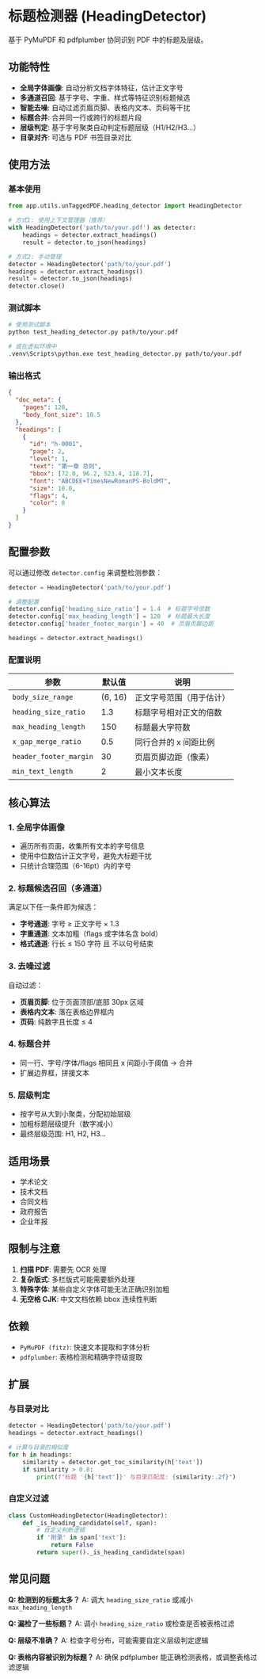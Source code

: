 # 标题检测器 (HeadingDetector)

基于 PyMuPDF 和 pdfplumber 协同识别 PDF 中的标题及层级。

## 功能特性

- **全局字体画像**: 自动分析文档字体特征，估计正文字号
- **多通道召回**: 基于字号、字重、样式等特征识别标题候选
- **智能去噪**: 自动过滤页眉页脚、表格内文本、页码等干扰
- **标题合并**: 合并同一行或跨行的标题片段
- **层级判定**: 基于字号聚类自动判定标题层级（H1/H2/H3...）
- **目录对齐**: 可选与 PDF 书签目录对比

## 使用方法

### 基本使用

```python
from app.utils.unTaggedPDF.heading_detector import HeadingDetector

# 方式1: 使用上下文管理器（推荐）
with HeadingDetector('path/to/your.pdf') as detector:
    headings = detector.extract_headings()
    result = detector.to_json(headings)

# 方式2: 手动管理
detector = HeadingDetector('path/to/your.pdf')
headings = detector.extract_headings()
result = detector.to_json(headings)
detector.close()
```

### 测试脚本

```bash
# 使用测试脚本
python test_heading_detector.py path/to/your.pdf

# 或在虚拟环境中
.venv\Scripts\python.exe test_heading_detector.py path/to/your.pdf
```

### 输出格式

```json
{
  "doc_meta": {
    "pages": 120,
    "body_font_size": 10.5
  },
  "headings": [
    {
      "id": "h-0001",
      "page": 2,
      "level": 1,
      "text": "第一章 总则",
      "bbox": [72.0, 96.2, 523.4, 118.7],
      "font": "ABCDEE+TimesNewRomanPS-BoldMT",
      "size": 18.0,
      "flags": 4,
      "color": 0
    }
  ]
}
```

## 配置参数

可以通过修改 `detector.config` 来调整检测参数：

```python
detector = HeadingDetector('path/to/your.pdf')

# 调整配置
detector.config['heading_size_ratio'] = 1.4  # 标题字号倍数
detector.config['max_heading_length'] = 120  # 标题最大长度
detector.config['header_footer_margin'] = 40  # 页眉页脚边距

headings = detector.extract_headings()
```

### 配置说明

| 参数 | 默认值 | 说明 |
|-----|-------|------|
| `body_size_range` | (6, 16) | 正文字号范围（用于估计） |
| `heading_size_ratio` | 1.3 | 标题字号相对正文的倍数 |
| `max_heading_length` | 150 | 标题最大字符数 |
| `x_gap_merge_ratio` | 0.5 | 同行合并的 x 间距比例 |
| `header_footer_margin` | 30 | 页眉页脚边距（像素） |
| `min_text_length` | 2 | 最小文本长度 |

## 核心算法

### 1. 全局字体画像

- 遍历所有页面，收集所有文本的字号信息
- 使用中位数估计正文字号，避免大标题干扰
- 只统计合理范围（6-16pt）内的字号

### 2. 标题候选召回（多通道）

满足以下任一条件即为候选：

- **字号通道**: 字号 ≥ 正文字号 × 1.3
- **字重通道**: 文本加粗（flags 或字体名含 bold）
- **格式通道**: 行长 ≤ 150 字符 且 不以句号结束

### 3. 去噪过滤

自动过滤：

- **页眉页脚**: 位于页面顶部/底部 30px 区域
- **表格内文本**: 落在表格边界框内
- **页码**: 纯数字且长度 ≤ 4

### 4. 标题合并

- 同一行、字号/字体/flags 相同且 x 间距小于阈值 → 合并
- 扩展边界框，拼接文本

### 5. 层级判定

- 按字号从大到小聚类，分配初始层级
- 加粗标题层级提升（数字减小）
- 最终层级范围: H1, H2, H3...

## 适用场景

- 学术论文
- 技术文档
- 合同文档
- 政府报告
- 企业年报

## 限制与注意

1. **扫描 PDF**: 需要先 OCR 处理
2. **复杂版式**: 多栏版式可能需要额外处理
3. **特殊字体**: 某些自定义字体可能无法正确识别加粗
4. **无空格 CJK**: 中文文档依赖 bbox 连续性判断

## 依赖

- `PyMuPDF (fitz)`: 快速文本提取和字体分析
- `pdfplumber`: 表格检测和精确字符级提取

## 扩展

### 与目录对比

```python
detector = HeadingDetector('path/to/your.pdf')
headings = detector.extract_headings()

# 计算与目录的相似度
for h in headings:
    similarity = detector.get_toc_similarity(h['text'])
    if similarity > 0.8:
        print(f"标题 '{h['text']}' 与目录匹配度: {similarity:.2f}")
```

### 自定义过滤

```python
class CustomHeadingDetector(HeadingDetector):
    def _is_heading_candidate(self, span):
        # 自定义判断逻辑
        if '附录' in span['text']:
            return False
        return super()._is_heading_candidate(span)
```

## 常见问题

**Q: 检测到的标题太多？**
A: 调大 `heading_size_ratio` 或减小 `max_heading_length`

**Q: 漏检了一些标题？**
A: 调小 `heading_size_ratio` 或检查是否被表格过滤

**Q: 层级不准确？**
A: 检查字号分布，可能需要自定义层级判定逻辑

**Q: 表格内容被识别为标题？**
A: 确保 pdfplumber 能正确检测表格，或调整表格过滤逻辑